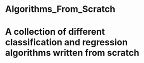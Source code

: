 # Algorithms_From_Scratch
# A collection of different classification and regression algorithms written from scratch

